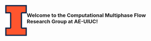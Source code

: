 <img alt="Illinois logo" src="BlockI-Logo-Full-Color-RGB.png" height="100" align="left"/>

### Welcome to the Computational Multiphase Flow Research Group at AE-UIUC!

